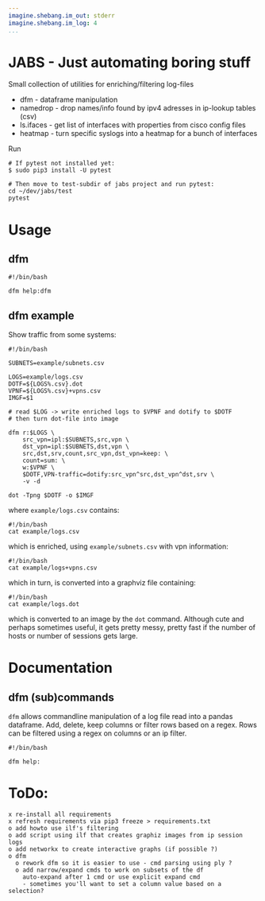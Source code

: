 ```yaml
---
imagine.shebang.im_out: stderr
imagine.shebang.im_log: 4
...
```


# JABS - Just automating boring stuff

Small collection of utilities for enriching/filtering log-files

- dfm - dataframe manipulation
- namedrop - drop names/info found by ipv4 adresses in ip-lookup tables (csv)
- ls.ifaces - get list of interfaces with properties from cisco config files
- heatmap - turn specific syslogs into a heatmap for a bunch of interfaces

Run

```
# If pytest not installed yet:
$ sudo pip3 install -U pytest

# Then move to test-subdir of jabs project and run pytest:
cd ~/dev/jabs/test
pytest
```

# Usage

## dfm
```shebang
#!/bin/bash

dfm help:dfm
```

## dfm example

Show traffic from some systems:

```{.shebang im_out=img,fcb}
#!/bin/bash

SUBNETS=example/subnets.csv

LOGS=example/logs.csv
DOTF=${LOGS%.csv}.dot
VPNF=${LOGS%.csv}+vpns.csv
IMGF=$1

# read $LOG -> write enriched logs to $VPNF and dotify to $DOTF
# then turn dot-file into image

dfm r:$LOGS \
    src_vpn=ipl:$SUBNETS,src,vpn \
    dst_vpn=ipl:$SUBNETS,dst,vpn \
    src,dst,srv,count,src_vpn,dst_vpn=keep: \
    count=sum: \
    w:$VPNF \
    $DOTF,VPN-traffic=dotify:src_vpn^src,dst_vpn^dst,srv \
    -v -d

dot -Tpng $DOTF -o $IMGF
```

where `example/logs.csv` contains:

```shebang
#!/bin/bash
cat example/logs.csv
```

which is enriched, using `example/subnets.csv`  with vpn information:

```shebang
#!/bin/bash
cat example/logs+vpns.csv
```

which in turn, is converted into a graphviz file containing:

```shebang
#!/bin/bash
cat example/logs.dot
```

which is converted to an image by the `dot` command.  Although cute and perhaps
sometimes useful, it gets pretty messy, pretty fast if the number of hosts or
number of sessions gets large.


# Documentation

## dfm (sub)commands

`dfm` allows commandline manipulation of a log file read into a pandas
dataframe.  Add, delete, keep columns or filter rows based on a regex.  Rows
can be filtered using a regex on columns or an ip filter.

```shebang
#!/bin/bash

dfm help:
```

# ToDo:

    x re-install all requirements
    x refresh requirements via pip3 freeze > requirements.txt
    o add howto use ilf's filtering
    o add script using ilf that creates graphiz images from ip session logs
    o add networkx to create interactive graphs (if possible ?)
    o dfm
      o rework dfm so it is easier to use - cmd parsing using ply ?
      o add narrow/expand cmds to work on subsets of the df
        auto-expand after 1 cmd or use explicit expand cmd
        - sometimes you'll want to set a column value based on a selection?
